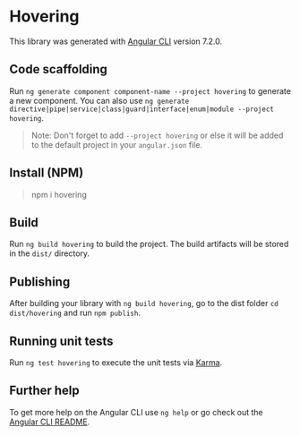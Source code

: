 # Hovering

This library was generated with [Angular CLI](https://github.com/angular/angular-cli) version 7.2.0.

## Code scaffolding

Run `ng generate component component-name --project hovering` to generate a new component. You can also use `ng generate directive|pipe|service|class|guard|interface|enum|module --project hovering`.
> Note: Don't forget to add `--project hovering` or else it will be added to the default project in your `angular.json` file. 


## Install (NPM)

> npm i hovering

## Build

Run `ng build hovering` to build the project. The build artifacts will be stored in the `dist/` directory.

## Publishing

After building your library with `ng build hovering`, go to the dist folder `cd dist/hovering` and run `npm publish`.

## Running unit tests

Run `ng test hovering` to execute the unit tests via [Karma](https://karma-runner.github.io).

## Further help

To get more help on the Angular CLI use `ng help` or go check out the [Angular CLI README](https://github.com/angular/angular-cli/blob/master/README.md).


